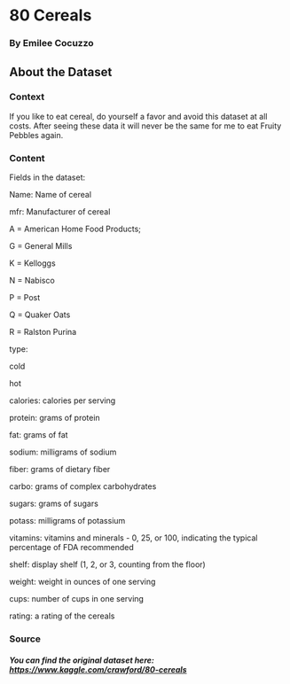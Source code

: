 # 80 Cereals
### By Emilee Cocuzzo

## About the Dataset

### Context
If you like to eat cereal, do yourself a favor and avoid this dataset at all costs. After seeing these data it will never be the same for me to eat Fruity Pebbles again.

### Content
Fields in the dataset:

Name: Name of cereal

mfr: Manufacturer of cereal

A = American Home Food Products;

G = General Mills

K = Kelloggs

N = Nabisco

P = Post

Q = Quaker Oats

R = Ralston Purina

type:

cold

hot

calories: calories per serving

protein: grams of protein

fat: grams of fat

sodium: milligrams of sodium

fiber: grams of dietary fiber

carbo: grams of complex carbohydrates

sugars: grams of sugars

potass: milligrams of potassium

vitamins: vitamins and minerals - 0, 25, or 100, indicating the typical percentage of FDA recommended

shelf: display shelf (1, 2, or 3, counting from the floor)

weight: weight in ounces of one serving

cups: number of cups in one serving

rating: a rating of the cereals

### Source
##### You can find the original dataset here: https://www.kaggle.com/crawford/80-cereals
